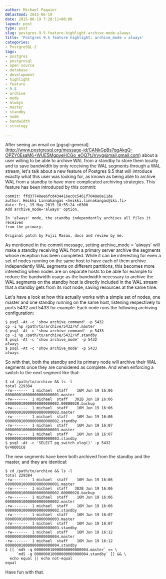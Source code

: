 ```yaml
---
author: Michael Paquier
OBlastmod: 2015-06-19
date: 2015-06-19 7:28:11+00:00
layout: post
type: post
slug: postgres-9-5-feature-highlight-archive-mode-always
title: 'Postgres 9.5 feature highlight: archive_mode = always'
categories:
- PostgreSQL-2
tags:
- postgres
- postgresql
- open source
- database
- development
- highlight
- feature
- 9.5
- archive
- mode
- always
- master
- standby
- node
- bandwidth
- strategy

---
```


After seeing an email on [pgsql-general]
(http://www.postgresql.org/message-id/CANkGpBs7qgAkgQ-OPZY0EsaM6+WUE5MgpyeHCGo_eOQ7tJVyyg@mail.gmail.com)
about a user willing to be able to archive WAL from a standby to store
them locally and to save bandwidth by only receiving the WAL segments
through a WAL stream, let's talk about a new feature of Postgres 9.5
that will introduce exactly what this user was looking for, as known
as being able to archive WAL from a standby to have more complicated
archiving strategies. This feature has been introduced by this commit:

    commit: ffd37740ee6fcd434416ec0c5461f7040e0a11de
    author: Heikki Linnakangas <heikki.linnakangas@iki.fi>
    date: Fri, 15 May 2015 18:55:24 +0300
    Add archive_mode='always' option.

    In 'always' mode, the standby independently archives all files it receives
    from the primary.

    Original patch by Fujii Masao, docs and review by me.

As mentioned in the commit message, setting archive_mode = 'always' will
make a standby receiving WAL from a primary server archive the segments
whose reception has been completed. While it can be interesting for even
a set of nodes running on the same host to have each of them archive
independently WAL segments on different partitions, this becomes more
interesting when nodes are on separate hosts to be able for example to
reduce the bandwidth usage as the bandwidth necessary to archive the WAL
segments on the standby host is directly included in the WAL stream that
a standby gets from its root node, saving resources at the same time.

Let's have a look at how this actually works with a simple set of nodes,
one master and one standby running on the same host, listening respectively
to ports 5432 and 5433 for example. Each node runs the following archiving
configuration:

    $ psql -At -c 'show archive_command' -p 5432
    cp -i %p /path/to/archive/5432/%f.master
    $ psql -At -c 'show archive_command' -p 5433
    cp -i %p /path/to/archive/5432/%f.standby
    $ psql -At -c 'show archive_mode' -p 5432
    always
    $ psql -At -c 'show archive_mode' -p 5433
    always

So with that, both the standby and its primary node will archive their
WAL segments once they are considered as complete. And when enforcing a
switch to the next segment like that:

    $ cd /path/to/archive && ls -l
    total 229384
    -rw-------  1 michael  staff    16M Jun 19 16:06 000000010000000000000001.master
    -rw-------  1 michael  staff   302B Jun 19 16:06 000000010000000000000002.00000028.backup
    -rw-------  1 michael  staff    16M Jun 19 16:06 000000010000000000000002.master
    -rw-------  1 michael  staff    16M Jun 19 16:06 000000010000000000000002.standby
    -rw-------  1 michael  staff    16M Jun 19 16:07 000000010000000000000003.master
    -rw-------  1 michael  staff    16M Jun 19 16:07 000000010000000000000003.standby
    $ psql -At -c 'SELECT pg_switch_xlog()' -p 5432
    0/40001C8

The new segments have been both archived from the standby and the master,
and they are identical:

    $ cd /path/to/archive && ls -l
    total 229384
    -rw-------  1 michael  staff    16M Jun 19 16:06 000000010000000000000001.master
    -rw-------  1 michael  staff   302B Jun 19 16:06 000000010000000000000002.00000028.backup
    -rw-------  1 michael  staff    16M Jun 19 16:06 000000010000000000000002.master
    -rw-------  1 michael  staff    16M Jun 19 16:06 000000010000000000000002.standby
    -rw-------  1 michael  staff    16M Jun 19 16:07 000000010000000000000003.master
    -rw-------  1 michael  staff    16M Jun 19 16:07 000000010000000000000003.standby
    -rw-------  1 michael  staff    16M Jun 19 16:12 000000010000000000000004.master
    -rw-------  1 michael  staff    16M Jun 19 16:12 000000010000000000000004.standby
    $ [[ `md5 -q 000000010000000000000004.master` == \
         `md5 -q 000000010000000000000004.standby` ]] && \
      echo equal || echo not-equal
    equal

Have fun with that.
